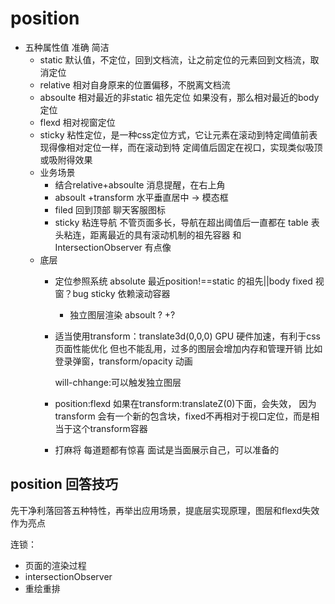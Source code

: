 # position

- 五种属性值 准确 简洁
  - static 默认值，不定位，回到文档流，让之前定位的元素回到文档流，取消定位
  - relative 相对自身原来的位置偏移，不脱离文档流
  - absoulte 相对最近的非static 祖先定位
    如果没有，那么相对最近的body 定位
  - flexd 相对视窗定位
  - sticky 粘性定位，是一种css定位方式，它让元素在滚动到特定阈值前表现得像相对定位一样，而在滚动到特 定阈值后固定在视口，实现类似吸顶或吸附得效果
  - 业务场景
    - 结合relative+absoulte 消息提醒，在右上角
    - absoult +transform 水平垂直居中 -> 模态框
    - filed 回到顶部 聊天客服图标
    - sticky 粘连导航 不管页面多长，导航在超出阈值后一直都在
      table 表头粘连，距离最近的具有滚动机制的祖先容器
      和IntersectionObserver 有点像
  - 底层
    - 定位参照系统
      absolute 最近position!==static 的祖先||body
      fixed 视窗？bug
      sticky 依赖滚动容器
      - 独立图层渲染
      absoult ? +?
    - 适当使用transform：translate3d(0,0,0)
        GPU 硬件加速，有利于css页面性能优化
        但也不能乱用，过多的图层会增加内存和管理开销
        比如登录弹窗，transform/opacity 动画

        will-chhange:可以触发独立图层
    
    - position:flexd 如果在transform:translateZ(0)下面，会失效，
      因为transform 会有一个新的包含块，fixed不再相对于视口定位，而是相当于这个transform容器

    - 打麻将 每道题都有惊喜
      面试是当面展示自己，可以准备的
      
## position 回答技巧
  先干净利落回答五种特性，再举出应用场景，提底层实现原理，图层和flexd失效作为亮点

  连锁：
  - 页面的渲染过程
  - intersectionObserver
  - 重绘重排
  
